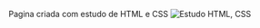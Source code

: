 Pagina criada com estudo de HTML e CSS
![Estudo HTML, CSS](https://github.com/sonoda-matheus/meuprojeto/assets/138030276/6b6eeccd-9580-4e4c-9813-ca95d7d40b96)
